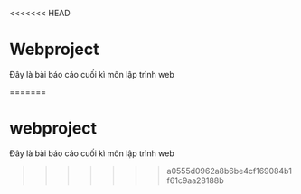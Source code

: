 <<<<<<< HEAD
# Webproject
Đây là bài báo cáo cuối kì môn lập trình web

=======
# webproject
Đây là bài báo cáo cuối kì môn lập trình web
>>>>>>> a0555d0962a8b6be4cf169084b1f61c9aa28188b
